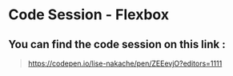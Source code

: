 # **Code Session - Flexbox**

## You can find the code session on this link :
> https://codepen.io/lise-nakache/pen/ZEEevjO?editors=1111